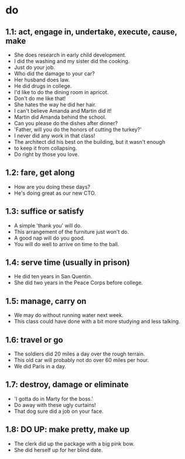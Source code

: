 # do
## 1.1: act, engage in, undertake, execute, cause, make

  *  She does research in early child development.
  *  I did the washing and my sister did the cooking.
  *  Just do your job.
  *  Who did the damage to your car?
  *  Her husband does law.
  *  He did drugs in college.
  *  I'd like to do the dining room in apricot.
  *  Don't do me like that!
  *  She hates the way he did her hair.
  *  I can't believe Amanda and Martin did it!
  *  Martin did Amanda behind the school.
  *  Can you please do the dishes after dinner?
  *  'Father, will you do the honors of cutting the turkey?'
  *  I never did any work in that class!
  *  The architect did his best on the building, but it wasn't enough
  *  to keep it from collapsing.
  *  Do right by those you love.

## 1.2: fare, get along

  *  How are you doing these days?
  *  He's doing great as our new CTO.

## 1.3: suffice or satisfy

  *  A simple 'thank you' will do.
  *  This arrangement of the furniture just won't do.
  *  A good nap will do you good.
  *  You will do well to arrive on time to the ball.

## 1.4: serve time (usually in prison)

  *  He did ten years in San Quentin.
  *  She did two years in the Peace Corps before college.

## 1.5: manage, carry on

  *  We may do without running water next week.
  *  This class could have done with a bit more studying and less talking.

## 1.6: travel or go

  *  The soldiers did 20 miles a day over the rough terrain.
  *  This old car will probably not do over 60 miles per hour.
  *  We did Paris in a day.

## 1.7: destroy, damage or eliminate

  *  'I gotta do in Marty for the boss.'
  *  Do away with these ugly curtains!
  *  That dog sure did a job on your face.

## 1.8: DO UP: make pretty, make up

  *  The clerk did up the package with a big pink bow.
  *  She did herself up for her blind date.
